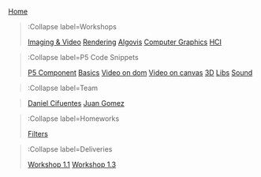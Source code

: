 [Home](/)

> :Collapse label=Workshops
> 
> [Imaging & Video](/docs/workshops/imaging)
> [Rendering](/docs/workshops/rendering)
> [Algovis](/docs/workshops/algovis)
> [Computer Graphics](/docs/workshops/cg)
> [HCI](/docs/workshops/hci)

> :Collapse label=P5 Code Snippets
> 
> [P5 Component](/docs/snippets/component)
> [Basics](/docs/snippets/basic)
> [Video on dom](/docs/snippets/video-dom)
> [Video on canvas](/docs/snippets/video-canvas)
> [3D](/docs/snippets/3d)
> [Libs](/docs/snippets/lib)
> [Sound](/docs/snippets/sound)

> :Collapse label=Team
> 

> [Daniel Cifuentes](/docs/members/DanielCifuentes)
> [Juan Gomez](/docs/members/JuanGomez)

> :Collapse label=Homeworks
>
> [Filters](/docs/filters/image)

> :Collapse label=Deliveries
>
> [Workshop 1.1](/docs/workshops/workshop1/Punto1/grayScale)
> [Workshop 1.3](/docs/workshops/workshop1/Punto1/ascii)

